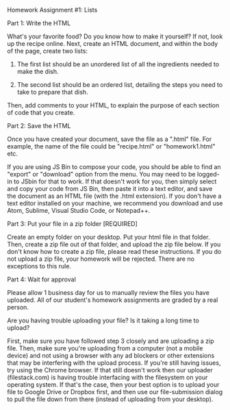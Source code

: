 Homework Assignment #1: Lists


Part 1: Write the HTML
 
What's your favorite food? Do you know how to make it yourself? If not, look up the recipe online. Next, create an HTML document, and within the body of the page, create two lists:

1. The first list should be an unordered list of all the ingredients needed to make the dish.

2. The second list should be an ordered list, detailing the steps you need to take to prepare that dish.

Then, add comments to your HTML, to explain the purpose of each section of code that you create.


Part 2: Save the HTML

Once you have created your document, save the file as a ".html" file. For example, the name of the file could be "recipe.html" or "homework1.html" etc.

If you are using JS Bin to compose your code, you should be able to find an "export" or "download" option from the menu. You may need to be logged-in to JSbin for that to work. If that doesn't work for you, then simply select and copy your code from JS Bin, then paste it into a text editor, and save the document as an HTML file (with the .html extension). If you don't have a text editor installed on your machine, we recommend you download and use Atom, Sublime, Visual Studio Code, or Notepad++.


Part 3: Put your file in a zip folder [REQUIRED]

Create an empty folder on your desktop. Put your html file in that folder. Then, create a zip file out of that folder, and upload the zip file below. If you don't know how to create a zip file, please read these instructions. If you do not upload a zip file, your homework will be rejected. There are no exceptions to this rule.


Part 4: Wait for approval

Please allow 1 business day for us to manually review the files you have uploaded. All of our student's homework assignments are graded by a real person.


Are you having trouble uploading your file? Is it taking a long time to upload?

First, make sure you have followed step 3 closely and are uploading a zip file. Then, make sure you're uploading from a computer (not a mobile device) and not using a browser with any ad blockers or other extensions that may be interfering with the upload process. If you're still having issues, try using the Chrome browser. If that still doesn't work then our uploader (filestack.com) is having trouble interfacing with the filesystem on your operating system. If that's the case, then your best option is to upload your file to Google Drive or Dropbox first, and then use our file-submission dialog to pull the file down from there (instead of uploading from your desktop).